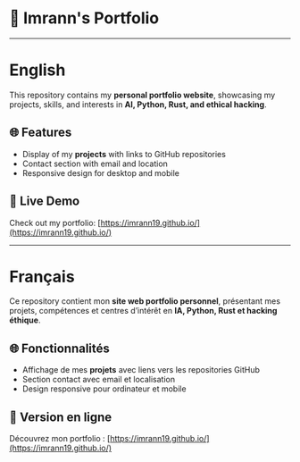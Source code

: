 # 👋 Imrann's Portfolio

---

# English

This repository contains my **personal portfolio website**, showcasing my projects, skills, and interests in **AI, Python, Rust, and ethical hacking**.

## 🌐 Features

- Display of my **projects** with links to GitHub repositories  
- Contact section with email and location    
- Responsive design for desktop and mobile

## 🔗 Live Demo

Check out my portfolio: [https://imrann19.github.io/](https://imrann19.github.io/)

---

# Français

Ce repository contient mon **site web portfolio personnel**, présentant mes projets, compétences et centres d’intérêt en **IA, Python, Rust et hacking éthique**.

## 🌐 Fonctionnalités

- Affichage de mes **projets** avec liens vers les repositories GitHub  
- Section contact avec email et localisation   
- Design responsive pour ordinateur et mobile

## 🔗 Version en ligne

Découvrez mon portfolio : [https://imrann19.github.io/](https://imrann19.github.io/)

